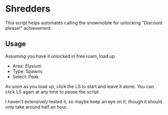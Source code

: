 # Shredders

This script helps automates calling the snowmobile for unlocking "Discount please!" achievement.

## Usage

Assuming you have it unlocked in free roam, load up 

* Area:     Elysium
* Type:     Spawns
* Select:   Peak

As soon as you load up, click the LS to start and leave it alone. You can click LS again at any time to pause the script

I haven't extensively tested it, so maybe keep an eye on it, though it should only take around half an hour.